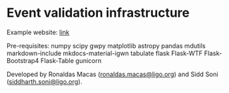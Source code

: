# Event validation infrastructure

Example website: [link](https://ldas-jobs.ligo.caltech.edu/~ronaldas.macas/eval_website)

Pre-requisites: numpy scipy gwpy matplotlib astropy pandas mdutils markdown-include mkdocs-material-igwn tabulate flask Flask-WTF Flask-Bootstrap4 Flask-Table gunicorn

Developed by Ronaldas Macas (ronaldas.macas@ligo.org) and Sidd Soni (siddharth.soni@ligo.org). 
